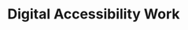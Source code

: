 ---
title: Digital Accessibility Work
layout: layouts/work-index.html
description: Digital Accessibility case studies
collectionName: da
permalink: 'work/type/{{ title | slug }}/'
eleventyExcludeFromCollections: true
---